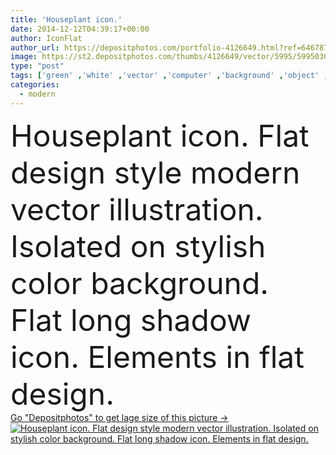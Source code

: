 ```yaml
---
title: 'Houseplant icon.'
date: 2014-12-12T04:39:17+00:00
author: IconFlat
author_url: https://depositphotos.com/portfolio-4126649.html?ref=64678756
image: https://st2.depositphotos.com/thumbs/4126649/vector/5995/59950309/api_thumb_450.jpg?forcejpeg=true
type: "post"
tags: ['green' ,'white' ,'vector' ,'computer' ,'background' ,'object' ,'graphic' ,'element' ,'illustration' ,'design' ,'set' ,'isolated' ,'retail' ,'business' ,'sign' ,'nature' ,'spring' ,'growth' ,'leaf' ,'plant' ,'flower' ,'flowers' ,'technology' ,'retro' ,'modern' ,'symbol' ,'creative' ,'icon' ,'house' ,'mobile' ,'phone' ,'digital' ,'global' ,'flat' ,'development' ,'internet' ,'drawing' ,'education' ,'collection' ,'online' ,'website' ,'application' ,'media' ,'social' ,'growing' ,'pot' ,'horticulture' ,'blackboard' ,'chalk' ,'flowerpot' ]
categories: 
  - modern
---
```

<div aling="center">
            <font size="60"> Houseplant icon. Flat design style modern vector illustration. Isolated on stylish color background. Flat long shadow icon. Elements in flat design.</font>   
</div>
<div>
    <a href='https://st2.depositphotos.com/thumbs/4126649/vector/5995/59950309/api_thumb_450.jpg?forcejpeg=true?ref=64678756' target=_blank > Go "Depositphotos" to get lage size of this picture ->
        <img href='https://st2.depositphotos.com/thumbs/4126649/vector/5995/59950309/api_thumb_450.jpg?forcejpeg=true?ref=64678756' src='https://st2.depositphotos.com/4126649/5995/v/950/depositphotos_59950309-stock-illustration-houseplant-icon.jpg?forcejpeg=true' alt='Houseplant icon. Flat design style modern vector illustration. Isolated on stylish color background. Flat long shadow icon. Elements in flat design.' >
    </a>
</div>
